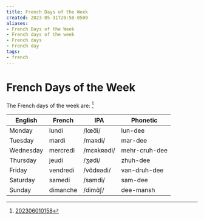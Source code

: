 ```yaml
---
title: French Days of the Week
created: 2023-05-31T20:58-0500
aliases:
- French Days of the Week
- French days of the week
- French days
- French day
tags:
- french
---
```


# French Days of the Week

The French days of the week are: [^1]

English   | French   | IPA        | Phonetic
----------|----------|------------|--------------
Monday    | lundi    | /lœ̃di/     | lun-dee
Tuesday   | mardi    | /maʀdi/    | mar-dee
Wednesday | mercredi | /mɛʀkʀədi/ | mehr-cruh-dee
Thursday  | jeudi    | /ʒødi/     | zhuh-dee
Friday    | vendredi | /vɑ̃dʀədi/  | van-druh-dee
Saturday  | samedi   | /samdi/    | sam-dee
Sunday    | dimanche | /dimɑ̃ʃ/    | dee-mansh

[^1]: [202306010158](../entries/202306010158.md)
